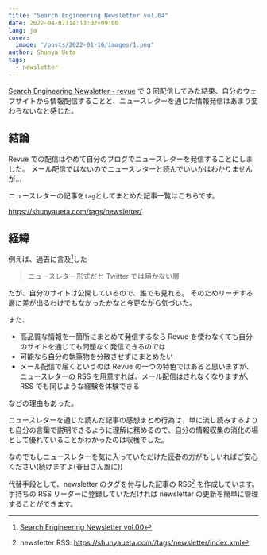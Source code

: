 ```yaml
---
title: "Search Engineering Newsletter vol.04"
date: 2022-04-07T14:13:02+09:00
lang: ja
cover:
  image: "/posts/2022-01-16/images/1.png"
author: Shunya Ueta
tags:
  - newsletter
---
```


[Search Engineering Newsletter - revue](https://www.getrevue.co/profile/hurutoriya) で 3 回配信してみた結果、自分のウェブサイトから情報配信することと、ニュースレターを通じた情報発信はあまり変わらないなと感じた。

## 結論

Revue での配信はやめて自分のブログでニュースレターを発信することにしました。
メール配信ではないのでニュースレターと読んでいいかはわかりませんが...

ニュースレターの記事を`tag`としてまとめた記事一覧はこちらです。

https://shunyaueta.com/tags/newsletter/

## 経緯

例えば、過去に言及[^newsletter-00]した

> ニュースレター形式だと Twitter では届かない層

だが、自分のサイトは公開しているので、誰でも見れる。
そのためリーチする層に差が出るわけでもなかったかなと今更ながら気づいた。

また、

- 高品質な情報を一箇所にまとめて発信するなら Revue を使わなくても自分のサイトを通じても問題なく発信できるのでは
- 可能なら自分の執筆物を分散させずにまとめたい
- メール配信で届くというのは Revue の一つの特色ではあると思いますが、ニュースレターの RSS を用意すれば、メール配信はされなくなりますが、RSS でも同じような経験を体験できる

などの理由もあった。

ニュースレターを通じた読んだ記事の感想まとめ行為は、単に流し読みするよりも自分の言葉で説明できるように理解に務めるので、自分の情報収集の消化の場として優れていることがわかったのは収穫でした。

なのでもしニュースレターを気に入っていただけた読者の方がもしいればご安心ください(続けますよ(春日さん風に))

代替手段として、newsletter のタグを付与した記事の RSS[^newsletters] を作成しています。
手持ちの RSS リーダーに登録していただければ newsletter の更新を簡単に管理することができます。

[^newsletter-00]: [Search Engineering Newsletter vol.00](/posts/2022-01-16/)
[^newsletters]: newsletter RSS: https://shunyaueta.com//tags/newsletter/index.xml
